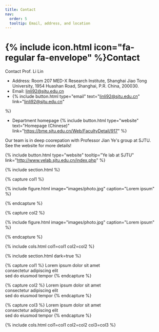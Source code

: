 ```yaml
---
title: Contact
nav:
  order: 5
  tooltip: Email, address, and location
---
```


# {% include icon.html icon="fa-regular fa-envelope" %}Contact

Contact Prof. Li Lin

- Address: Room 207 MED-X Research Institute, Shanghai Jiao Tong University, 1954 Huashan Road, Shanghai, P.R. China, 200030.
- Email: linli92@sjtu.edu.cn
- {%
  include button.html
  type="email"
  text="linli92@sjtu.edu.cn"
  link="linli92@sjtu.edu.cn"

%}
- Department homepage
{%
  include button.html
  type="website"
  text="Homepage (Chinese)"
  link="https://bme.sjtu.edu.cn/Web/FacultyDetail/917"
%}

Our team is in deep coorepation with Professor Jian Ye's group at SJTU. See the website for more details!

{%
  include button.html
  type="website"
  tooltip="Ye lab at SJTU"
  link="http://www.yelab.sjtu.edu.cn/index.php"
%}

{% include section.html %}

{% capture col1 %}

{%
  include figure.html
  image="images/photo.jpg"
  caption="Lorem ipsum"
%}


{% endcapture %}

{% capture col2 %}

{%
  include figure.html
  image="images/photo.jpg"
  caption="Lorem ipsum"
%}

{% endcapture %}

{% include cols.html col1=col1 col2=col2 %}

{% include section.html dark=true %}

{% capture col1 %}
Lorem ipsum dolor sit amet  
consectetur adipiscing elit  
sed do eiusmod tempor
{% endcapture %}

{% capture col2 %}
Lorem ipsum dolor sit amet  
consectetur adipiscing elit  
sed do eiusmod tempor
{% endcapture %}

{% capture col3 %}
Lorem ipsum dolor sit amet  
consectetur adipiscing elit  
sed do eiusmod tempor
{% endcapture %}

{% include cols.html col1=col1 col2=col2 col3=col3 %}
